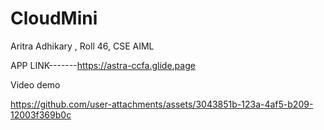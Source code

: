 # CloudMini
Aritra Adhikary , Roll 46, CSE AIML

APP LINK-------https://astra-ccfa.glide.page

Video demo


https://github.com/user-attachments/assets/3043851b-123a-4af5-b209-12003f369b0c

